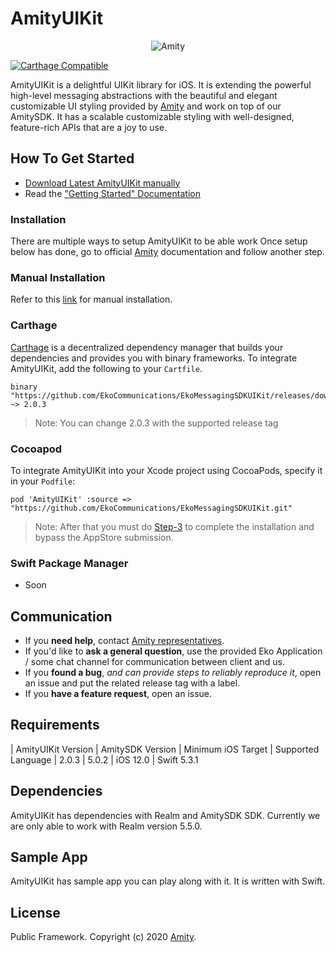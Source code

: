 # AmityUIKit

<p align="center" >
  <img src="https://global-uploads.webflow.com/5eddccffdb3c6a27f79757c1/604f017e59681e734c3bd995_nav-logo.png" alt="Amity" title="AmityUIKit">
</p>

[![Carthage Compatible](https://img.shields.io/badge/Carthage-compatible-4BC51D.svg?style=flat)](https://github.com/Carthage/Carthage)

AmityUIKit is a delightful UIKit library for iOS. It is extending the powerful high-level messaging abstractions with the beautiful and elegant customizable UI styling provided by [Amity](https://www.amity.co) and work on top of our AmitySDK. It has a scalable customizable styling with well-designed, feature-rich APIs that are a joy to use.

## How To Get Started

- [Download Latest AmityUIKit manually](https://docs.amity.co/uikit/ios/changelog)
- Read the ["Getting Started" Documentation](https://docs.amity.co/uikit/ios/getting-started)

### Installation

There are multiple ways to setup AmityUIKit to be able work
Once setup below has done, go to official [Amity](https://docs.amity.co/uikit/ios/getting-started) documentation and follow another step.

### Manual Installation

Refer to this [link](https://docs.amity.co/uikit/ios/getting-started) for manual installation.

### Carthage

[Carthage](https://github.com/Carthage/Carthage) is a decentralized dependency manager that builds your dependencies and provides you with binary frameworks. To integrate AmityUIKit, add the following to your `Cartfile`.

```
binary "https://github.com/EkoCommunications/EkoMessagingSDKUIKit/releases/download/2.0.3/AmityUIKit.json" ~> 2.0.3
```

> Note: You can change 2.0.3 with the supported release tag

### Cocoapod

To integrate AmityUIKit into your Xcode project using CocoaPods, specify it in your `Podfile`:

```
pod 'AmityUIKit' :source => "https://github.com/EkoCommunications/EkoMessagingSDKUIKit.git"
```

> Note: After that you must do [Step-3](https://docs.amity.co/uikit/ios/getting-started) to complete the installation and bypass the AppStore submission.

### Swift Package Manager

- Soon

## Communication

- If you **need help**, contact [Amity representatives](https://www.amity.co).
- If you'd like to **ask a general question**, use the provided Eko Application / some chat channel for communication between client and us.
- If you **found a bug**, _and can provide steps to reliably reproduce it_, open an issue and put the related release tag with a label.
- If you **have a feature request**, open an issue.

## Requirements

| AmityUIKit Version | AmitySDK Version | Minimum iOS Target | Supported Language
| 2.0.3 | 5.0.2 | iOS 12.0 | Swift 5.3.1

## Dependencies

AmityUIKit has dependencies with Realm and AmitySDK SDK. Currently we are only able to work with Realm version 5.5.0.

## Sample App

AmityUIKit has sample app you can play along with it. It is written with Swift.

## License

Public Framework. Copyright (c) 2020 [Amity](https://www.amity.co).
